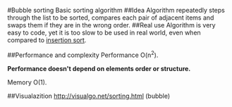 #Bubble sorting
Basic sorting algorithm
##Idea
Algorithm repeatedly steps through the list to be sorted, compares each pair of adjacent items and swaps them if they are in the wrong order.
##Real use
Algorithm is very easy to code, yet it is too slow to be used in real world, even when compared to [insertion sort](https://github.com/missingdays/code_library/tree/master/main/algorithms/arrays/sorting/insertion).

##Performance and complexity
Performance O(n<sup>2</sup>).

**Performance doesn't depend on elements order or structure.**

Memory O(1).

##Visualazition
http://visualgo.net/sorting.html (bubble)
